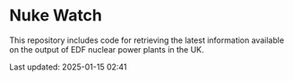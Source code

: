 # Nuke Watch

This repository includes code for retrieving the latest information available on the output of EDF nuclear power plants in the UK.

Last updated: 2025-01-15 02:41